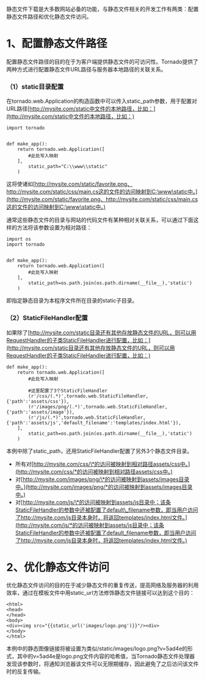 静态文件下载是大多数网站必备的功能，与静态文件相关的开发工作有两类：配置静态文件路径和优化静态文件访问。

# 1、配置静态文件路径

配置静态文件路径的目的在于为客户端提供静态文件的可访问性。Tornado提供了两种方式进行配置静态文件URL路径与服务器本地路径的关联关系。

### （1）static目录配置

在tornado.web.Application的构造函数中可以传入static\_path参数，用于配置对URL路径[http://mysite.com/static中文件的本地路径，比如：](http://mysite.com/static中文件的本地路径，比如：)

```
import tornado


def make_app():
    return tornado.web.Application([
        #此处写入映射
    ],
        static_path="C:\\www\\static"
    )
```

这将使诸如[http://mysite.com/static/favorite.png、http://mysite.com/static/css/main.cs这的文件的访问映射到C:\www\static中。](http://mysite.com/static/favorite.png、http://mysite.com/static/css/main.cs这的文件的访问映射到C:\www\static中。)

通常这些静态文件的目录与网站的代码文件有某种相对关联关系，可以通过下面这样的方法将该参数设置为相对路径：

```
import os
import tornado


def make_app():
    return tornado.web.Application([
        #此处写入映射
    ],
        static_path=os.path.join(os.path.dirname(__file__),'static')
    )
```

即指定静态目录为本程序文件所在目录的static子目录。

### （2）StaticFileHandler配置

如果除了[http://mysite.com/static目录还有其他存放静态文件的URL，则可以用RequestHandler的子类StaticFileHandler进行配置，比如：](http://mysite.com/static目录还有其他存放静态文件的URL，则可以用RequestHandler的子类StaticFileHandler进行配置，比如：)

```
def make_app():
    return tornado.web.Application([
        #此处写入映射

        #这里配置了3个StaticFileHandler
        (r'/css/(.*)',tornado.web.StaticFileHandler,{'path':'assets/css'}),
        (r'/images/png/(.*)',tornado.web.StaticFileHandler,{'path':'assets/image'}),
        (r'/js/(.*)',tornado.web.StaticFileHandler,{'path':'assets/js','default_filename':'templates/index.html'}),
    ],
        static_path=os.path.join(os.path.dirname(__file__),'static')
    )
```

本例中除了static\_path，还用StaticFileHandler配置了另外3个静态文件目录。

* 所有对[http://mysite.com/css/\*的访问被映射到相对路径assets/css中。](http://mysite.com/css/*的访问被映射到相对路径assets/css中。)
* 对[http://mysite.com/images/png/\*的访问被映射到assets/images目录中。](http://mysite.com/images/png/*的访问被映射到assets/images目录中。)
* 对[http://mysite.com/js/\*的访问被映射到assets/js目录中；该条StaticFileHandler的参数中还被配置了default\_filename参数，即当用户访问了http://mysite.com/js目录本身时，将返回templates/index.html文件。](http://mysite.com/js/*的访问被映射到assets/js目录中；该条StaticFileHandler的参数中还被配置了default_filename参数，即当用户访问了http://mysite.com/js目录本身时，将返回templates/index.html文件。)

# 2、优化静态文件访问

优化静态文件访问的目的在于减少静态文件的重复传送，提高网络及服务器的利用效率，通过在模板文件中用static\_url方法修饰静态文件链接可以达到这个目的：

```
<html>
<head>
</head>
<body>
<div><img src="{{static_url('images/logo.png')}}"/><div>
</body>
</html>
```

本例中的静态图像链接将被设置为类似/static/images/logo.png?v=5ad4e的形式，其中的v=5ad4e是logo.png文件内容的哈希值，当Tornado静态文件处理器发现该参数时，将通知浏览器该文件可以无限期缓存，因此避免了之后访问该文件时的反复传输。

